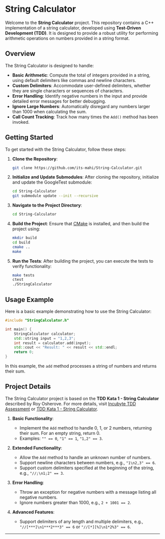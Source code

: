 # String Calculator

Welcome to the **String Calculator** project. This repository contains a C++ implementation of a string calculator, developed using **Test-Driven Development (TDD)**. It is designed to provide a robust utility for performing arithmetic operations on numbers provided in a string format.

## Overview

The String Calculator is designed to handle:

- **Basic Arithmetic**: Compute the total of integers provided in a string, using default delimiters like commas and newline characters.
- **Custom Delimiters**: Accommodate user-defined delimiters, whether they are single characters or sequences of characters.
- **Error Handling**: Identify negative numbers in the input and provide detailed error messages for better debugging.
- **Ignore Large Numbers**: Automatically disregard any numbers larger than 1000 when calculating the sum.
- **Call Count Tracking**: Track how many times the `Add()` method has been invoked.

## Getting Started

To get started with the String Calculator, follow these steps:

1. **Clone the Repository**:
   ```sh
   git clone https://github.com/its-mahi/String-Calculator.git
   ```

2. **Initialize and Update Submodules**:
   After cloning the repository, initialize and update the GoogleTest submodule:
   ```sh
   cd String-Calculator
   git submodule update --init --recursive
   ```

3. **Navigate to the Project Directory**:
   ```sh
   cd String-Calculator
   ```

4. **Build the Project**:
   Ensure that [CMake](https://cmake.org/) is installed, and then build the project using:
   ```sh
   mkdir build
   cd build
   cmake ..
   make
   ```

5. **Run the Tests**:
   After building the project, you can execute the tests to verify functionality:
   ```sh
   make tests
   ctest
   ./StringCalculator
   ```

## Usage Example

Here is a basic example demonstrating how to use the String Calculator:

```cpp
#include "StringCalculator.h"

int main() {
    StringCalculator calculator;
    std::string input = "1,2,3";
    int result = calculator.add(input);
    std::cout << "Result: " << result << std::endl;
    return 0;
}
```

In this example, the `add` method processes a string of numbers and returns their sum.

## Project Details

The String Calculator project is based on the **TDD Kata 1 - String Calculator** described by Roy Osherove. For more details, visit [Incubyte TDD Assessment](https://blog.incubyte.co/blog/tdd-assessment/) or [TDD Kata 1 - String Calculator](https://osherove.com/tdd-kata-1/).

1. **Basic Functionality**:
   - Implement the `Add` method to handle 0, 1, or 2 numbers, returning their sum. For an empty string, return 0.
   - Examples: `"" == 0`, `"1" == 1`, `"1,2" == 3`.

2. **Extended Functionality**:
   - Allow the `Add` method to handle an unknown number of numbers.
   - Support newline characters between numbers, e.g., `"1\n2,3" == 6`.
   - Support custom delimiters specified at the beginning of the string, e.g., `"//;\n1;2" == 3`.

3. **Error Handling**:
   - Throw an exception for negative numbers with a message listing all negative numbers.
   - Ignore numbers greater than 1000, e.g., `2 + 1001 == 2`.

4. **Advanced Features**:
   - Support delimiters of any length and multiple delimiters, e.g., `"//[***]\n1***2***3" == 6` or `"//[*][%]\n1*2%3" == 6`.

<hr/>
